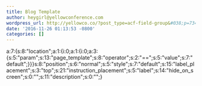 ```yaml
---
title: Blog Template
author: heygirl@yellowconference.com
wordpress_url: http://yellowco.co/?post_type=acf-field-group&#038;p=7346
date: '2016-11-26 01:13:53 -0800'
categories: []
---
```

<p>a:7:{s:8:"location";a:1:{i:0;a:1:{i:0;a:3:{s:5:"param";s:13:"page_template";s:8:"operator";s:2:"==";s:5:"value";s:7:"default";}}}s:8:"position";s:6:"normal";s:5:"style";s:7:"default";s:15:"label_placement";s:3:"top";s:21:"instruction_placement";s:5:"label";s:14:"hide_on_screen";s:0:"";s:11:"description";s:0:"";}</p>
